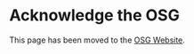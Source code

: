 Acknowledge the OSG 
====================================

This page has been moved to the [OSG Website](https://osg-htc.org/acknowledging).
